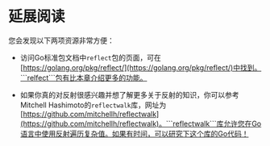 # **延展阅读**

您会发现以下两项资源非常方便：

- 访问Go标准包文档中```reflect```包的页面，可在[https://golang.org/pkg/reflect/](https://golang.org/pkg/reflect/)中找到。```relfect```包有比本章介绍更多的功能。

- 如果你真的对反射很感兴趣并想了解更多关于反射的知识，你可以参考Mitchell Hashimoto的```reflectwalk```库，网址为[https://github.com/mitchellh/reflectwalk](https://github.com/mitchellh/reflectwalk)。```reflectwalk```库允许您在Go语言中使用反射遍历复杂值。如果有时间，可以研究下这个库的Go代码！
